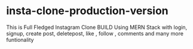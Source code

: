 # insta-clone-production-version
This is Full Fledged Instagram Clone BUILD Using MERN Stack with login, signup, create post, deletepost, like , follow , comments and many more funtionality
